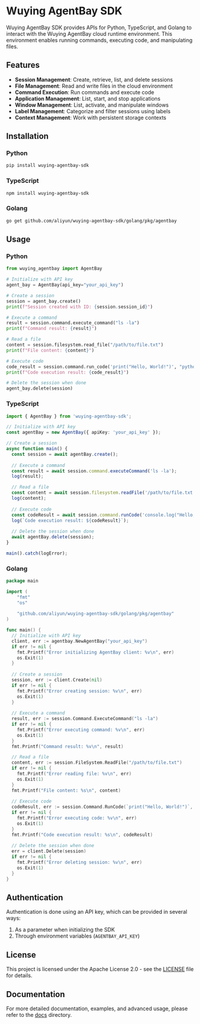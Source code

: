 # Wuying AgentBay SDK

Wuying AgentBay SDK provides APIs for Python, TypeScript, and Golang to interact with the Wuying AgentBay cloud runtime environment. This environment enables running commands, executing code, and manipulating files.

## Features

- **Session Management**: Create, retrieve, list, and delete sessions
- **File Management**: Read and write files in the cloud environment
- **Command Execution**: Run commands and execute code
- **Application Management**: List, start, and stop applications
- **Window Management**: List, activate, and manipulate windows
- **Label Management**: Categorize and filter sessions using labels
- **Context Management**: Work with persistent storage contexts

## Installation

### Python

```bash
pip install wuying-agentbay-sdk
```

### TypeScript

```bash
npm install wuying-agentbay-sdk
```

### Golang

```bash
go get github.com/aliyun/wuying-agentbay-sdk/golang/pkg/agentbay
```

## Usage

### Python

```python
from wuying_agentbay import AgentBay

# Initialize with API key
agent_bay = AgentBay(api_key="your_api_key")

# Create a session
session = agent_bay.create()
print(f"Session created with ID: {session.session_id}")

# Execute a command
result = session.command.execute_command("ls -la")
print(f"Command result: {result}")

# Read a file
content = session.filesystem.read_file("/path/to/file.txt")
print(f"File content: {content}")

# Execute code
code_result = session.command.run_code('print("Hello, World!")', "python")
print(f"Code execution result: {code_result}")

# Delete the session when done
agent_bay.delete(session)
```

### TypeScript

```typescript
import { AgentBay } from 'wuying-agentbay-sdk';

// Initialize with API key
const agentBay = new AgentBay({ apiKey: 'your_api_key' });

// Create a session
async function main() {
  const session = await agentBay.create();
  
  // Execute a command
  const result = await session.command.executeCommand('ls -la');
  log(result);

  // Read a file
  const content = await session.filesystem.readFile('/path/to/file.txt');
  log(content);
  
  // Execute code
  const codeResult = await session.command.runCode('console.log("Hello, World!");', 'javascript');
  log(`Code execution result: ${codeResult}`);
  
  // Delete the session when done
  await agentBay.delete(session);
}

main().catch(logError);
```

### Golang

```go
package main

import (
	"fmt"
	"os"
	
	"github.com/aliyun/wuying-agentbay-sdk/golang/pkg/agentbay"
)

func main() {
  // Initialize with API key
  client, err := agentbay.NewAgentBay("your_api_key")
  if err != nil {
    fmt.Printf("Error initializing AgentBay client: %v\n", err)
    os.Exit(1)
  }
  
  // Create a session
  session, err := client.Create(nil)
  if err != nil {
    fmt.Printf("Error creating session: %v\n", err)
    os.Exit(1)
  }
  
  // Execute a command
  result, err := session.Command.ExecuteCommand("ls -la")
  if err != nil {
    fmt.Printf("Error executing command: %v\n", err)
    os.Exit(1)
  }
  fmt.Printf("Command result: %v\n", result)

  // Read a file
  content, err := session.FileSystem.ReadFile("/path/to/file.txt")
  if err != nil {
    fmt.Printf("Error reading file: %v\n", err)
    os.Exit(1)
  }
  fmt.Printf("File content: %s\n", content)
  
  // Execute code
  codeResult, err := session.Command.RunCode(`print("Hello, World!")`, "python")
  if err != nil {
    fmt.Printf("Error executing code: %v\n", err)
    os.Exit(1)
  }
  fmt.Printf("Code execution result: %s\n", codeResult)
  
  // Delete the session when done
  err = client.Delete(session)
  if err != nil {
    fmt.Printf("Error deleting session: %v\n", err)
    os.Exit(1)
  }
}
```

## Authentication

Authentication is done using an API key, which can be provided in several ways:

1. As a parameter when initializing the SDK
2. Through environment variables (`AGENTBAY_API_KEY`)

## License

This project is licensed under the Apache License 2.0 - see the [LICENSE](LICENSE) file for details.

## Documentation

For more detailed documentation, examples, and advanced usage, please refer to the [docs](docs/) directory.
